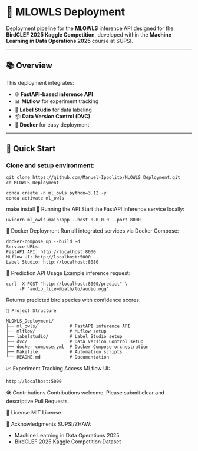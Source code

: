 # 🦉 MLOWLS Deployment

Deployment pipeline for the **MLOWLS** inference API designed for the **BirdCLEF 2025 Kaggle Competition**, developed within the **Machine Learning in Data Operations 2025** course at SUPSI.

---

## 📚 Overview

This deployment integrates:

- 🌐 **FastAPI-based inference API**
- 📊 **MLflow** for experiment tracking
- 🔖 **Label Studio** for data labeling
- 📦 **Data Version Control (DVC)**
- 🐳 **Docker** for easy deployment

---

## 🚀 Quick Start

### Clone and setup environment:

```shell
git clone https://github.com/Manuel-Ippolito/MLOWLS_Deployment.git
cd MLOWLS_Deployment

conda create -n ml_owls python=3.12 -y
conda activate ml_owls
```
make install
🎯 Running the API
Start the FastAPI inference service locally:

```shell
uvicorn ml_owls.main:app --host 0.0.0.0 --port 8000
```
🐳 Docker Deployment
Run all integrated services via Docker Compose:

```shell
docker-compose up --build -d
Service URLs:
FastAPI API: http://localhost:8000
MLflow UI: http://localhost:5000
Label Studio: http://localhost:8080
```
🔮 Prediction API Usage
Example inference request:
```
curl -X POST "http://localhost:8000/predict" \
     -F "audio_file=@path/to/audio.ogg"
```
Returns predicted bird species with confidence scores.

```shell
📂 Project Structure

MLOWLS_Deployment/
├── ml_owls/            # FastAPI inference API
├── mlflow/             # MLflow setup
├── labelstudio/        # Label Studio setup
├── dvc/                # Data Version Control setup
├── docker-compose.yml  # Docker Compose orchestration
├── Makefile            # Automation scripts
└── README.md           # Documentation
```

📈 Experiment Tracking
Access MLflow UI:

```
http://localhost:5000
```

🛠️ Contributions
Contributions welcome. Please submit clear and descriptive Pull Requests.

📄 License
MIT License.

🙏 Acknowledgments
SUPSI/ZHAW: 
- Machine Learning in Data Operations 2025
- BirdCLEF 2025 Kaggle Competition Dataset
